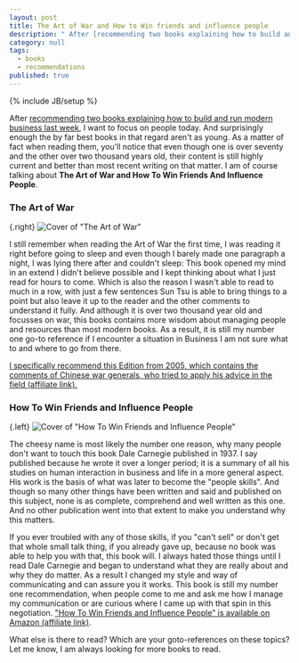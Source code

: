 ```yaml
---
layout: post
title: The Art of War and How to Win friends and influence people
description: " After [recommending two books explaining how to build and run modern business last week](/2013/09/04/rework-and-delivering-happiness), I want to focus on people today. And surprisingly enough the by far best books in that regard aren't as young. As a matter of fact when reading them, you'll notice that even though one is over seventy and the other over two thousand years old, their content is still highly current and better than most recent writing on that matter. I am of course talking about **The Art of War and How To Win Friends And Influence People**."
category: null
tags: 
  - books
  - recommendations
published: true
---
```


{% include JB/setup %}

After [recommending two books explaining how to build and run modern business last week](/2013/09/04/rework-and-delivering-happiness), I want to focus on people today. And surprisingly enough the by far best books in that regard aren't as young. As a matter of fact when reading them, you'll notice that even though one is over seventy and the other over two thousand years old, their content is still highly current and better than most recent writing on that matter. I am of course talking about **The Art of War and How To Win Friends And Influence People**.


### The Art of War
{.right} ![Cover of "The Art of War"](http://ws-eu.amazon-adsystem.com/widgets/q?_encoding=UTF8&ASIN=1590302257&Format=_SL160_&ID=AsinImage&MarketPlace=DE&ServiceVersion=20070822&WS=1&tag=cbe-21)

I still remember when reading the Art of War the first time, I was reading it right before going to sleep and even though I barely made one paragraph a night, I was lying there after and couldn't sleep: This book opened my mind in an extend I didn't believe possible and I kept thinking about what I just read for hours to come. Which is also the reason I wasn't able to read to much in a row, with just a few sentences Sun Tsu is able to bring things to a point but also leave it up to the reader and the other comments to understand it fully. And although it is over two thousand year old and focusses on war, this books contains more wisdom about managing people and resources than most modern books. As a result, it is still my number one go-to reference if I encounter a situation in Business I am not sure what to and where to go from there.

[I specifically recommend this Edition from 2005, which contains the comments of Chinese war generals, who tried to apply his advice in the field (affiliate link).](http://www.amazon.de/gp/product/1590302257/ref=as_li_tf_tl?ie=UTF8&camp=1638&creative=6742&creativeASIN=1590302257&linkCode=as2&tag=cbe-21)

### How To Win Friends and Influence People

{.left} ![Cover of "How To Win Friends and Influence People"](http://ws-eu.amazon-adsystem.com/widgets/q?_encoding=UTF8&ASIN=B003WEAI4E&Format=_SL160_&ID=AsinImage&MarketPlace=DE&ServiceVersion=20070822&WS=1&tag=cbe-21)

The cheesy name is most likely the number one reason, why many people don't want to touch this book Dale Carnegie published in 1937. I say published because he wrote it over a longer period; it is a summary of all his studies on human interaction in business and life in a more general aspect. His work is the basis of what was later to become the "people skills". And though so many other things have been written and said and published on this subject, none is as complete, comprehend and well written as this one. And no other publication went into that extent to make you understand why this matters.

If you ever troubled with any of those skills, if you "can't sell" or don't get that whole small talk thing, if you already gave up, because no book was able to help you with that, this book will. I always hated those things until I read Dale Carnegie and began to understand what they are really about and why they do matter. As a result I changed my style and way of communicating and can assure you it works. This book is still my number one recommendation, when people come to me and ask me how I manage my communication or are curious where I came up with that spin in this negotiation. ["How To Win Friends and Influence People" is available on Amazon (affiliate link)](http://www.amazon.de/gp/product/B003WEAI4E/ref=as_li_tf_tl?ie=UTF8&camp=1638&creative=6742&creativeASIN=B003WEAI4E&linkCode=as2&tag=cbe-21).

What else is there to read? Which are your goto-references on these topics? Let me know, I am always looking for more books to read.